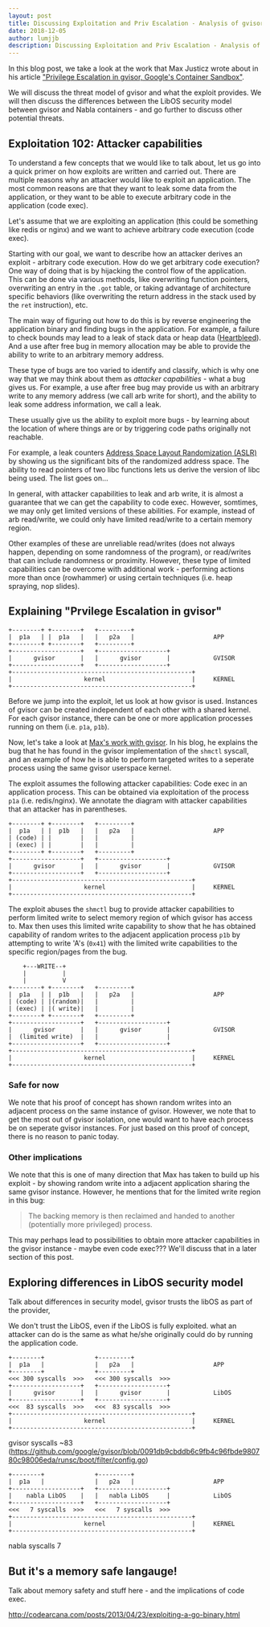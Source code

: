 ```yaml
---
layout: post
title: Discussing Exploitation and Priv Escalation - Analysis of gvisor exploit
date: 2018-12-05
author: lumjjb
description: Discussing Exploitation and Priv Escalation - Analysis of gvisor exploit
---
```


In this blog post, we take a look at the work that Max Justicz wrote about in his article ["Privilege Escalation in gvisor, Google's Container Sandbox"](https://justi.cz/security/2018/11/14/gvisor-lpe.html).

We will discuss the threat model of gvisor and what the exploit provides. We will then discuss the differences between the LibOS security model between gvisor and Nabla containers - and go further to discuss other potential threats.

## Exploitation 102: Attacker capabilities

To understand a few concepts that we would like to talk about, let us go into a quick primer on how exploits are written and carried out. There are multiple reasons why an attacker would like to exploit an application. The most common reasons are that they want to leak some data from the application, or they want to be able to execute arbitrary code in the application (code exec).

Let's assume that we are exploiting an application (this could be something like redis or nginx) and we want to achieve arbitrary code execution (code exec).

Starting with our goal, we want to describe how an attacker derives an exploit - arbitrary code execution. How do we get arbitrary code execution? One way of doing that is by hijacking the control flow of the application. This can be done via various methods, like overwriting function pointers, overwriting an entry in the `.got` table, or taking advantage of architecture specific behaviors (like overwriting the return address in the stack used by the `ret` instruction), etc.


The main way of figuring out how to do this is by reverse engineering the application binary and finding bugs in the application. For example, a failure to check bounds may lead to a leak of stack data or heap data ([Heartbleed](http://heartbleed.com/)). And a use after free bug in memory allocation may be able to provide the ability to write to an arbitrary memory address. 

These type of bugs are too varied to identify and classify, which is why one way that we may think about them as *attacker capabilities* - what a bug gives us. For example, a use after free bug may provide us with an arbitrary write to any memory address (we call arb write for short), and the ability to leak some address information, we call a leak. 

These usually give us the ability to exploit more bugs - by learning about the location of where things are or by triggering code paths originally not reachable. 

For example, a leak counters [Address Space Layout Randomization (ASLR)](https://en.wikipedia.org/wiki/Address_space_layout_randomization)  by showing us the significant bits of the randomized address space. The ability to read pointers of two libc functions lets us derive the version of libc being used. The list goes on...

In general, with attacker capabilities to leak and arb write, it is almost a guarantee that we can get the capability to code exec. However, somtimes, we may only get limited versions of these abilities. For example, instead of arb read/write, we could only have limited read/write to a certain memory region.

Other examples of these are unreliable read/writes (does not always happen, depending on some randomness of the program), or read/writes that can include randomness or proximity. However, these type of limited capabilities can be overcome with additional work - performing actions more than once (rowhammer) or using certain techniques (i.e. heap spraying, nop slides).

## Explaining "Prvilege Escalation in gvisor"

```
+--------+ +--------+   +---------+
|  p1a   | |  p1a   |   |   p2a   |                      APP
+--------+ +--------+   +---------+
+-------------------+   +-------------------+
|      gvisor       |   |      gvisor       |            GVISOR
+-------------------+   +-------------------+
+--------------------------------------------------+
|                    kernel                        |     KERNEL
+--------------------------------------------------+
```

Before we jump into the exploit, let us look at how gvisor is used. Instances of gvisor can be created independent of each other with a shared kernel. For each gvisor instance, there can be one or more application processes running on them (i.e. `p1a`, `p1b`).

Now, let's take a look at [Max's work with gvisor](https://justi.cz/security/2018/11/14/gvisor-lpe.html). In his blog, he explains the bug that he has found in the gvisor implementation of the `shmctl` syscall, and an example of how he is able to perform targeted writes to a seperate process using the same gvisor userspace kernel.

The exploit assumes the following attacker capabilities: Code exec in an application process. This can be obtained via exploitation of the process `p1a` (i.e. redis/nginx). We annotate the diagram with attacker capabilities that an attacker has in parentheses.

```
+--------+ +--------+   +---------+
|  p1a   | |  p1b   |   |   p2a   |                      APP
| (code) | |        |   |         |                      
| (exec) | |        |   |         |                      
+--------+ +--------+   +---------+
+-------------------+   +-------------------+
|      gvisor       |   |      gvisor       |            GVISOR
+-------------------+   +-------------------+
+--------------------------------------------------+
|                    kernel                        |     KERNEL
+--------------------------------------------------+
```

The exploit abuses the `shmctl` bug to provide attacker capabilities to perform limited write to select memory region of which gvisor has access to. Max then uses this limited write capability to show that he has obtained capability of random writes to the adjacent application process `p1b` by attempting to write 'A's (`0x41`) with the limited write capabilities to the specific region/pages from the bug.

```
    +---WRITE--+
    |          |
    |          V
+--------+ +--------+   +---------+
|  p1a   | |  p1b   |   |   p2a   |                      APP
| (code) | |(random)|   |         |                      
| (exec) | |( write)|   |         |                      
+--------+ +--------+   +---------+
+-------------------+   +-------------------+
|      gvisor       |   |      gvisor       |            GVISOR
|  (limited write)  |   |                   |            
+-------------------+   +-------------------+
+--------------------------------------------------+
|                    kernel                        |     KERNEL
+--------------------------------------------------+
```

### Safe for now

We note that his proof of concept has shown random writes into an adjacent process on the same instance of gvisor. However, we note that to get the most out of gvisor isolation, one would want to have each process be on seperate gvisor instances. For just based on this proof of concept, there is no reason to panic today.

### Other implications

We note that this is one of many direction that Max has taken to build up his exploit - by showing random write into a adjacent application sharing the same gvisor instance. However, he mentions that for the limited write region in this bug:

>The backing memory is then reclaimed and handed to another (potentially more privileged) process.

This may perhaps lead to possibilities to obtain more attacker capabilities in the gvisor instance - maybe even code exec??? We'll discuss that in a later section of this post.


## Exploring differences in LibOS security model

Talk about differences in security model, gvisor trusts the libOS as part of the provider,

We don't trust the LibOS, even if the LibOS is fully exploited. what an attacker can do is the same as what he/she originally could do by running the application code.

```
+--------+              +---------+
|  p1a   |              |   p2a   |                      APP
+--------+              +---------+
<<< 300 syscalls  >>>   <<< 300 syscalls  >>>
+-------------------+   +-------------------+
|      gvisor       |   |      gvisor       |            LibOS
+-------------------+   +-------------------+
<<<  83 syscalls  >>>   <<<  83 syscalls  >>>
+--------------------------------------------------+
|                    kernel                        |     KERNEL
+--------------------------------------------------+
```


gvisor syscalls ~83
(https://github.com/google/gvisor/blob/0091db9cbddb6c9fb4c96fbde980780c98006eda/runsc/boot/filter/config.go)

```
+--------+              +---------+
|  p1a   |              |   p2a   |                      APP
+-------------------+   +-------------------+
|    nabla LibOS    |   |   nabla LibOS     |            LibOS
+-------------------+   +-------------------+
<<<   7 syscalls  >>>   <<<   7 syscalls  >>>
+--------------------------------------------------+
|                    kernel                        |     KERNEL
+--------------------------------------------------+
```


nabla syscalls 7

## But it's a memory safe langauge!

Talk about memory safety and stuff here - and the implications of code exec.

http://codearcana.com/posts/2013/04/23/exploiting-a-go-binary.html
